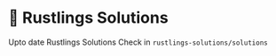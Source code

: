 # :crab: Rustlings Solutions
Upto date Rustlings Solutions
Check in `rustlings-solutions/solutions`
